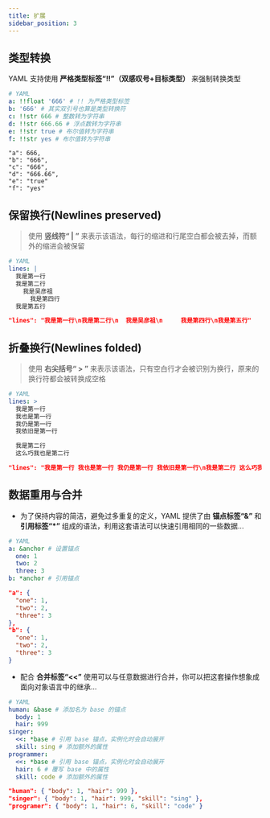 ```yaml
---
title: 扩展
sidebar_position: 3
---
```


## 类型转换

YAML 支持使用 **严格类型标签“!!”（双感叹号+目标类型）** 来强制转换类型

```YAML
# YAML
a: !!float '666' # !! 为严格类型标签
b: '666' # 其实双引号也算是类型转换符
c: !!str 666 # 整数转为字符串
d: !!str 666.66 # 浮点数转为字符串
e: !!str true # 布尔值转为字符串
f: !!str yes # 布尔值转为字符串
```

```JOSN
"a": 666,
"b": "666",
"c": "666",
"d": "666.66",
"e": "true"
"f": "yes"
```

## 保留换行(Newlines preserved)

> 使用 **竖线符“ | ”** 来表示该语法，每行的缩进和行尾空白都会被去掉，而额外的缩进会被保留
```YAML
# YAML
lines: |
  我是第一行
  我是第二行
    我是吴彦祖
      我是第四行
  我是第五行
```

```JSON
"lines": "我是第一行\n我是第二行\n  我是吴彦祖\n     我是第四行\n我是第五行"
```

## 折叠换行(Newlines folded)

> 使用 **右尖括号“ > ”** 来表示该语法，只有空白行才会被识别为换行，原来的换行符都会被转换成空格

```YAML
# YAML
lines: >
  我是第一行
  我也是第一行
  我仍是第一行
  我依旧是第一行

  我是第二行
  这么巧我也是第二行
```

```JSON
"lines": "我是第一行 我也是第一行 我仍是第一行 我依旧是第一行\n我是第二行 这么巧我也是第二行"
```

## 数据重用与合并

- 为了保持内容的简洁，避免过多重复的定义，YAML 提供了由 **锚点标签“&”** 和 **引用标签“*”** 组成的语法，利用这套语法可以快速引用相同的一些数据...

```YAML
# YAML
a: &anchor # 设置锚点
  one: 1
  two: 2
  three: 3
b: *anchor # 引用锚点
```

```JSON
"a": {
  "one": 1,
  "two": 2,
  "three": 3
},
"b": {
  "one": 1,
  "two": 2,
  "three": 3
}
```

- 配合 **合并标签“&lt;&lt;”** 使用可以与任意数据进行合并，你可以把这套操作想象成面向对象语言中的继承...

```YAML
# YAML
human: &base # 添加名为 base 的锚点
  body: 1
  hair: 999
singer:
  <<: *base # 引用 base 锚点，实例化时会自动展开
  skill: sing # 添加额外的属性
programmer:
  <<: *base # 引用 base 锚点，实例化时会自动展开
  hair: 6 # 覆写 base 中的属性
  skill: code # 添加额外的属性
```

```JSON
"human": { "body": 1, "hair": 999 },
"singer": { "body": 1, "hair": 999, "skill": "sing" },
"programer": { "body": 1, "hair": 6, "skill": "code" }
```
